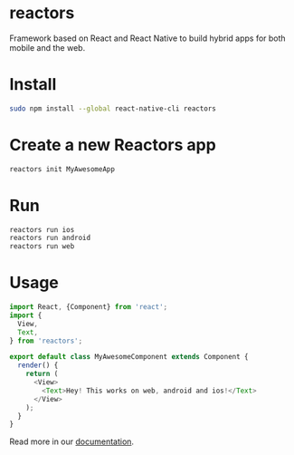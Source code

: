 reactors
===

Framework based on React and React Native to build hybrid apps for both mobile and the web.

# Install

```bash
sudo npm install --global react-native-cli reactors
```

# Create a new Reactors app

```bash
reactors init MyAwesomeApp
```

# Run

```bash
reactors run ios
reactors run android
reactors run web
```

# Usage

```javascript
import React, {Component} from 'react';
import {
  View,
  Text,
} from 'reactors';

export default class MyAwesomeComponent extends Component {
  render() {
    return (
      <View>
        <Text>Hey! This works on web, android and ios!</Text>
      </View>
    );
  }
}
```

Read more in our [documentation](docs/index.md).
